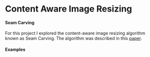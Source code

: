 # Content Aware Image Resizing

#### Seam Carving
For this project I explored the content-aware image resizing algorithm known as Seam Carving. The algorithm was described in this [paper](http://perso.crans.org/frenoy/matlab2012/seamcarving.pdf "Paper").

#### Examples
